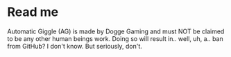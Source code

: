# Read me

Automatic Giggle (AG) is made by Dogge Gaming and must NOT be claimed to be any other human beings work. Doing so will result in.. well, uh, a.. ban from GitHub? I don't know. But seriously, don't.
